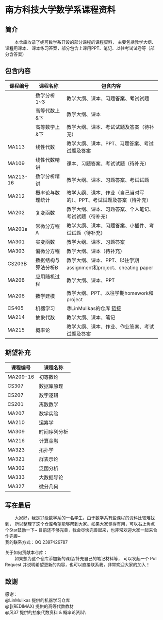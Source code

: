 # 南方科技大学数学系课程资料

## 简介
&nbsp;&nbsp;&nbsp;&nbsp;&nbsp;&nbsp;&nbsp;&nbsp;本仓库收录了妮可数学系开设的部分课程的课程资料，
主要包括教学大纲、课程用课本、 课本练习答案，部分包含上课用PPT、笔记、以往考试试卷等（部分含答案）

## 包含内容

| 课程编号     | 课程名称       | 包含内容                                                                              |
|----------|------------|-----------------------------------------------------------------------------------|
|          | 数学分析1~3    | 教学大纲、课本、习题答案、考试试题                                                                 |
|          | 高等代数上&下    | 教学大纲、课本                                                                           |
|          | 高等数学上&下    | 教学大纲、课本、考试试题及答案（待补充）                                                              |
| MA113    | 线性代数       | 教学大纲、课本、PPT、习题答案、考试试题及答案                                                          |
| MA109    | 线性代数精讲     | 课本、习题答案、考试试题（待补充）                                                                 |
| MA213-16 | 数学分析精讲     | 教学大纲、课本、习题答案、考试试题                                                                 |
| MA212    | 概率论与数理统计   | 教学大纲、课本、作业（自己当时写的）、PPT、考试试题及答案（待补充）                                               |
| MA202    | 复变函数       | 教学大纲、课本、习题答案、个人笔记、考试试题（待补充）                                                       |
| MA201a   | 常微分方程A     | 教学大纲、课本、习题答案、小插件、考试试题（待补充）                                                        |
| MA301    | 实变函数       | 教学大纲、课本、习题答案                                                                      |
| MA303    | 偏微分方程      | 教学大纲、课本（待补充）                                                                      |
| CS203B   | 数据结构与算法分析B | 教学大纲、课本、PPT、以往学期assignment和project、cheating paper                                 |
| MA208    | 应用随机过程     | 教学大纲、课本、PPT                                                                       |
| MA206    | 数学建模       | 教学大纲、PPT、以往学期homework和project                                                     |
| CS405    | 机器学习       | @LinMulikas的仓库 [链接](https://github.com/LinMulikas/SUSTech-CS405-Machine-Learning) |
| MA214    | 抽象代数       | 教学大纲、课本、笔记                                                                        |
| MA215    | 概率论        | 教学大纲、课本、作业、作业答案、考试试题及答案                                                           |



## 期望补充
| 课程编号     | 课程名称                 |
|----------|----------------------|
| MA209-16 | 初等数论                 |   
| CS307    | 数据库原理                |           
| CS207    | 数字逻辑                 |           
| CS201    | 离散数学                 |           
| MA207    | 数学实验                 |           
| MA210    | 运筹学                  |           
| MA309    | 时间序列分析               |           
| MA216    | 计算金融                 |           
| MA323    | 拓扑学                  |           
| MA321    | 群表示论                 |           
| MA302    | 泛函分析                 |           
| MA333    | 大数据导论                |           
| MA327    | 微分几何                 |

## 写在最后
&nbsp;&nbsp;&nbsp;&nbsp;&nbsp;&nbsp;&nbsp;&nbsp;大家好，我是21级数学系的一名学生，由于数学系有些课程的资料比较难找到，
所以整理了这个仓库希望能够帮到大家。如果大家觉得有用，可以右上角点个Star鼓励一下~
目前还不够完善，我会尽快完善起来，也非常欢迎大家一起来合作完善~ \
我的联系方式：QQ 2397429787

关于如何贡献本仓库：\
&nbsp;&nbsp;&nbsp;&nbsp;&nbsp;&nbsp;&nbsp;&nbsp;如果想为这个仓库添加新的课程/补充自己的笔记材料等，
可以发起一个 Pull Request 并说明希望更新的内容，也可以直接联系我，非常欢迎大家的加入！

## 致谢
感谢：\
@LinMulikas 提供的机器学习仓库\
@🐬(REDIMAX) 提供的高等代数教材\
@风37 提供的抽象代数资料 & 概率论资料\



    
